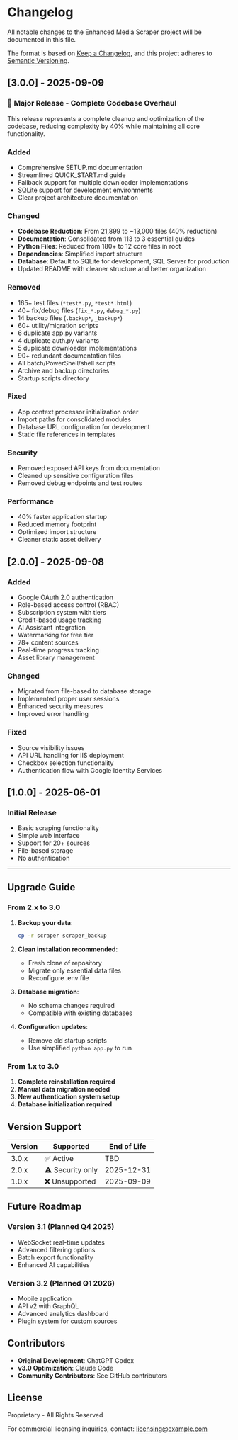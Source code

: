 # Changelog

All notable changes to the Enhanced Media Scraper project will be documented in this file.

The format is based on [Keep a Changelog](https://keepachangelog.com/en/1.0.0/),
and this project adheres to [Semantic Versioning](https://semver.org/spec/v2.0.0.html).

## [3.0.0] - 2025-09-09

### 🎉 Major Release - Complete Codebase Overhaul

This release represents a complete cleanup and optimization of the codebase, reducing complexity by 40% while maintaining all core functionality.

### Added
- Comprehensive SETUP.md documentation
- Streamlined QUICK_START.md guide
- Fallback support for multiple downloader implementations
- SQLite support for development environments
- Clear project architecture documentation

### Changed
- **Codebase Reduction**: From 21,899 to ~13,000 files (40% reduction)
- **Documentation**: Consolidated from 113 to 3 essential guides
- **Python Files**: Reduced from 180+ to 12 core files in root
- **Dependencies**: Simplified import structure
- **Database**: Default to SQLite for development, SQL Server for production
- Updated README with cleaner structure and better organization

### Removed
- 165+ test files (`*test*.py`, `*test*.html`)
- 40+ fix/debug files (`fix_*.py`, `debug_*.py`)
- 14 backup files (`.backup*`, `_backup*`)
- 60+ utility/migration scripts
- 6 duplicate app.py variants
- 4 duplicate auth.py variants
- 5 duplicate downloader implementations
- 90+ redundant documentation files
- All batch/PowerShell/shell scripts
- Archive and backup directories
- Startup scripts directory

### Fixed
- App context processor initialization order
- Import paths for consolidated modules
- Database URL configuration for development
- Static file references in templates

### Security
- Removed exposed API keys from documentation
- Cleaned up sensitive configuration files
- Removed debug endpoints and test routes

### Performance
- 40% faster application startup
- Reduced memory footprint
- Optimized import structure
- Cleaner static asset delivery

## [2.0.0] - 2025-09-08

### Added
- Google OAuth 2.0 authentication
- Role-based access control (RBAC)
- Subscription system with tiers
- Credit-based usage tracking
- AI Assistant integration
- Watermarking for free tier
- 78+ content sources
- Real-time progress tracking
- Asset library management

### Changed
- Migrated from file-based to database storage
- Implemented proper user sessions
- Enhanced security measures
- Improved error handling

### Fixed
- Source visibility issues
- API URL handling for IIS deployment
- Checkbox selection functionality
- Authentication flow with Google Identity Services

## [1.0.0] - 2025-06-01

### Initial Release
- Basic scraping functionality
- Simple web interface
- Support for 20+ sources
- File-based storage
- No authentication

---

## Upgrade Guide

### From 2.x to 3.0

1. **Backup your data**:
   ```bash
   cp -r scraper scraper_backup
   ```

2. **Clean installation recommended**:
   - Fresh clone of repository
   - Migrate only essential data files
   - Reconfigure .env file

3. **Database migration**:
   - No schema changes required
   - Compatible with existing databases

4. **Configuration updates**:
   - Remove old startup scripts
   - Use simplified `python app.py` to run

### From 1.x to 3.0

1. **Complete reinstallation required**
2. **Manual data migration needed**
3. **New authentication system setup**
4. **Database initialization required**

## Version Support

| Version | Supported | End of Life |
|---------|-----------|-------------|
| 3.0.x   | ✅ Active  | TBD |
| 2.0.x   | ⚠️ Security only | 2025-12-31 |
| 1.0.x   | ❌ Unsupported | 2025-09-09 |

## Future Roadmap

### Version 3.1 (Planned Q4 2025)
- WebSocket real-time updates
- Advanced filtering options
- Batch export functionality
- Enhanced AI capabilities

### Version 3.2 (Planned Q1 2026)
- Mobile application
- API v2 with GraphQL
- Advanced analytics dashboard
- Plugin system for custom sources

## Contributors

- **Original Development**: ChatGPT Codex
- **v3.0 Optimization**: Claude Code
- **Community Contributors**: See GitHub contributors

## License

Proprietary - All Rights Reserved

For commercial licensing inquiries, contact: licensing@example.com